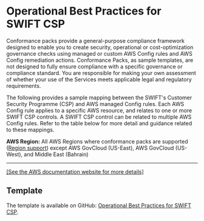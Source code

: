 # Operational Best Practices for SWIFT CSP<a name="operational-best-practices-for-swift-csp"></a>

Conformance packs provide a general\-purpose compliance framework designed to enable you to create security, operational or cost\-optimization governance checks using managed or custom AWS Config rules and AWS Config remediation actions\. Conformance Packs, as sample templates, are not designed to fully ensure compliance with a specific governance or compliance standard\. You are responsible for making your own assessment of whether your use of the Services meets applicable legal and regulatory requirements\.

The following provides a sample mapping between the SWIFT's Customer Security Programme \(CSP\) and AWS managed Config rules\. Each AWS Config rule applies to a specific AWS resource, and relates to one or more SWIFT CSP controls\. A SWIFT CSP control can be related to multiple AWS Config rules\. Refer to the table below for more detail and guidance related to these mappings\. 

**AWS Region:** All AWS Regions where conformance packs are supported \([Region support](https://docs.aws.amazon.com/config/latest/developerguide/conformance-packs.html#conformance-packs-regions)\) except AWS GovCloud \(US\-East\), AWS GovCloud \(US\-West\), and Middle East \(Bahrain\)


****  
[\[See the AWS documentation website for more details\]](http://docs.aws.amazon.com/config/latest/developerguide/operational-best-practices-for-swift-csp.html)

## Template<a name="swift-csp-conformance-pack-sample"></a>

The template is available on GitHub: [Operational Best Practices for SWIFT CSP](https://github.com/awslabs/aws-config-rules/blob/master/aws-config-conformance-packs/Operational-Best-Practices-for-SWIFT-CSP.yaml)\.